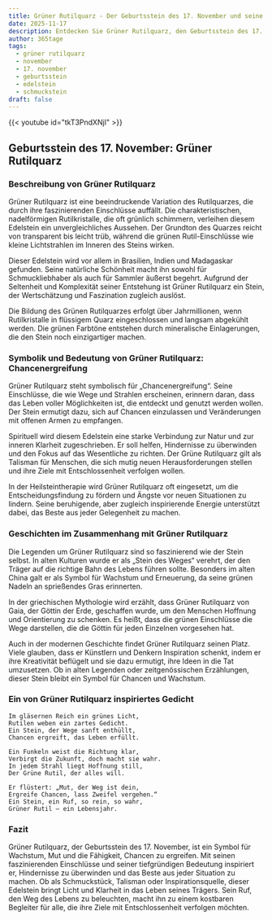 ```yaml
---
title: Grüner Rutilquarz - Der Geburtsstein des 17. November und seine Bedeutung
date: 2025-11-17
description: Entdecken Sie Grüner Rutilquarz, den Geburtsstein des 17. November, der Chancenergreifung symbolisiert. Seine Symbolik und Geschichte werden Sie inspirieren.
author: 365tage
tags:
  - grüner rutilquarz
  - november
  - 17. november
  - geburtsstein
  - edelstein
  - schmuckstein
draft: false
---
```


{{< youtube id="tkT3PndXNjI" >}}

## Geburtsstein des 17. November: Grüner Rutilquarz

### Beschreibung von Grüner Rutilquarz

Grüner Rutilquarz ist eine beeindruckende Variation des Rutilquarzes, die durch ihre faszinierenden Einschlüsse auffällt. Die charakteristischen, nadelförmigen Rutilkristalle, die oft grünlich schimmern, verleihen diesem Edelstein ein unvergleichliches Aussehen. Der Grundton des Quarzes reicht von transparent bis leicht trüb, während die grünen Rutil-Einschlüsse wie kleine Lichtstrahlen im Inneren des Steins wirken.

Dieser Edelstein wird vor allem in Brasilien, Indien und Madagaskar gefunden. Seine natürliche Schönheit macht ihn sowohl für Schmuckliebhaber als auch für Sammler äußerst begehrt. Aufgrund der Seltenheit und Komplexität seiner Entstehung ist Grüner Rutilquarz ein Stein, der Wertschätzung und Faszination zugleich auslöst.

Die Bildung des Grünen Rutilquarzes erfolgt über Jahrmillionen, wenn Rutilkristalle in flüssigem Quarz eingeschlossen und langsam abgekühlt werden. Die grünen Farbtöne entstehen durch mineralische Einlagerungen, die den Stein noch einzigartiger machen.

### Symbolik und Bedeutung von Grüner Rutilquarz: Chancenergreifung

Grüner Rutilquarz steht symbolisch für „Chancenergreifung“. Seine Einschlüsse, die wie Wege und Strahlen erscheinen, erinnern daran, dass das Leben voller Möglichkeiten ist, die entdeckt und genutzt werden wollen. Der Stein ermutigt dazu, sich auf Chancen einzulassen und Veränderungen mit offenen Armen zu empfangen.

Spirituell wird diesem Edelstein eine starke Verbindung zur Natur und zur inneren Klarheit zugeschrieben. Er soll helfen, Hindernisse zu überwinden und den Fokus auf das Wesentliche zu richten. Der Grüne Rutilquarz gilt als Talisman für Menschen, die sich mutig neuen Herausforderungen stellen und ihre Ziele mit Entschlossenheit verfolgen wollen.

In der Heilsteintherapie wird Grüner Rutilquarz oft eingesetzt, um die Entscheidungsfindung zu fördern und Ängste vor neuen Situationen zu lindern. Seine beruhigende, aber zugleich inspirierende Energie unterstützt dabei, das Beste aus jeder Gelegenheit zu machen.

### Geschichten im Zusammenhang mit Grüner Rutilquarz

Die Legenden um Grüner Rutilquarz sind so faszinierend wie der Stein selbst. In alten Kulturen wurde er als „Stein des Weges“ verehrt, der den Träger auf die richtige Bahn des Lebens führen sollte. Besonders im alten China galt er als Symbol für Wachstum und Erneuerung, da seine grünen Nadeln an sprießendes Gras erinnerten.

In der griechischen Mythologie wird erzählt, dass Grüner Rutilquarz von Gaia, der Göttin der Erde, geschaffen wurde, um den Menschen Hoffnung und Orientierung zu schenken. Es heißt, dass die grünen Einschlüsse die Wege darstellen, die die Göttin für jeden Einzelnen vorgesehen hat.

Auch in der modernen Geschichte findet Grüner Rutilquarz seinen Platz. Viele glauben, dass er Künstlern und Denkern Inspiration schenkt, indem er ihre Kreativität beflügelt und sie dazu ermutigt, ihre Ideen in die Tat umzusetzen. Ob in alten Legenden oder zeitgenössischen Erzählungen, dieser Stein bleibt ein Symbol für Chancen und Wachstum.

### Ein von Grüner Rutilquarz inspiriertes Gedicht

```
Im gläsernen Reich ein grünes Licht,  
Rutilen weben ein zartes Gedicht.  
Ein Stein, der Wege sanft enthüllt,  
Chancen ergreift, das Leben erfüllt.  

Ein Funkeln weist die Richtung klar,  
Verbirgt die Zukunft, doch macht sie wahr.  
In jedem Strahl liegt Hoffnung still,  
Der Grüne Rutil, der alles will.  

Er flüstert: „Mut, der Weg ist dein,  
Ergreife Chancen, lass Zweifel vergehen.“  
Ein Stein, ein Ruf, so rein, so wahr,  
Grüner Rutil – ein Lebensjahr.  
```

### Fazit

Grüner Rutilquarz, der Geburtsstein des 17. November, ist ein Symbol für Wachstum, Mut und die Fähigkeit, Chancen zu ergreifen. Mit seinen faszinierenden Einschlüsse und seiner tiefgründigen Bedeutung inspiriert er, Hindernisse zu überwinden und das Beste aus jeder Situation zu machen. Ob als Schmuckstück, Talisman oder Inspirationsquelle, dieser Edelstein bringt Licht und Klarheit in das Leben seines Trägers. Sein Ruf, den Weg des Lebens zu beleuchten, macht ihn zu einem kostbaren Begleiter für alle, die ihre Ziele mit Entschlossenheit verfolgen möchten.